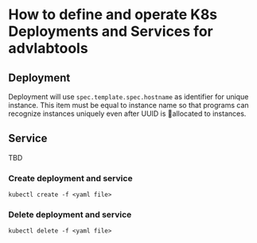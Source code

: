 # How to define and operate K8s Deployments and Services for advlabtools

## Deployment
Deployment will use `spec.template.spec.hostname` as identifier for unique instance. This item must be equal to instance name so that programs can recognize instances uniquely even after UUID is allocated to instances.

## Service
TBD  

### Create deployment and service
`kubectl create -f <yaml file>`  

### Delete deployment and service
`kubectl delete -f <yaml file>`

